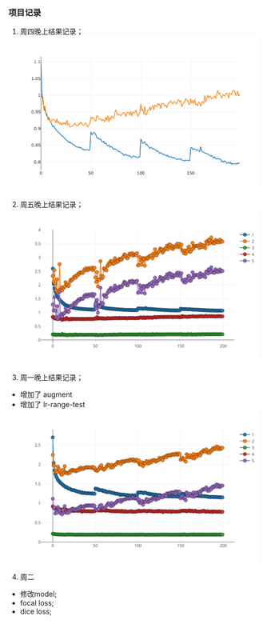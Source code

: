 ### 项目记录



1. 周四晚上结果记录；
![dd](./pics/Jan10.png)


2. 周五晚上结果记录；
![dd](./pics/v2_loss.svg)


3. 周一晚上结果记录；
- 增加了 augment
- 增加了 lr-range-test
![dd](./pics/v3_aug_loss.svg)

4. 周二
- 修改model;
- focal loss;
- dice loss;
